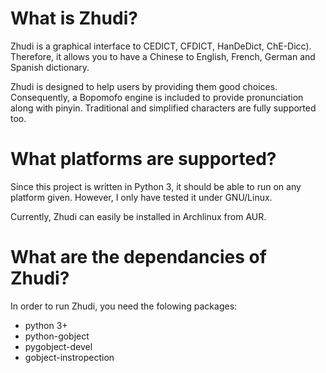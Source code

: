 # What is Zhudi?
Zhudi is a graphical interface to CEDICT, CFDICT, HanDeDict, ChE-Dicc). Therefore, it allows you to have a Chinese to English, French, German and Spanish dictionary.

Zhudi is designed to help users by providing them good choices. Consequently, a Bopomofo engine is included to provide pronunciation along with pinyin. Traditional and simplified characters are fully supported too.

# What platforms are supported?
Since this project is written in Python 3, it should be able to run on any platform given. However, I only have tested it under GNU/Linux.

Currently, Zhudi can easily be installed in Archlinux from AUR.

# What are the dependancies of Zhudi?
In order to run Zhudi, you need the folowing packages:
* python 3+
* python-gobject
* pygobject-devel
* gobject-instropection
